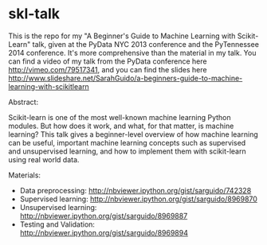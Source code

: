 skl-talk
========

This is the repo for my "A Beginner's Guide to Machine Learning with Scikit-Learn" talk, given at the PyData NYC 2013 conference and the PyTennessee 2014 conference. It's more comprehensive than the material in my talk. You can find a video of my talk from the PyData conference here http://vimeo.com/79517341, and you can find the slides here http://www.slideshare.net/SarahGuido/a-beginners-guide-to-machine-learning-with-scikitlearn

Abstract:

Scikit-learn is one of the most well-known machine learning Python modules. But how does it work, and what, for that matter, is machine learning? This talk gives a beginner-level overview of how machine learning can be useful, important machine learning concepts such as supervised and unsupervised learning, and how to implement them with scikit-learn using real world data.

Materials:

- Data preprocessing: http://nbviewer.ipython.org/gist/sarguido/742328
- Supervised learning: http://nbviewer.ipython.org/gist/sarguido/8969870
- Unsupervised learning: http://nbviewer.ipython.org/gist/sarguido/8969887
- Testing and Validation: http://nbviewer.ipython.org/gist/sarguido/8969894
